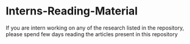 # Interns-Reading-Material
If you are intern working on any of the research listed in the repository, please spend few days reading the articles present in this repository
